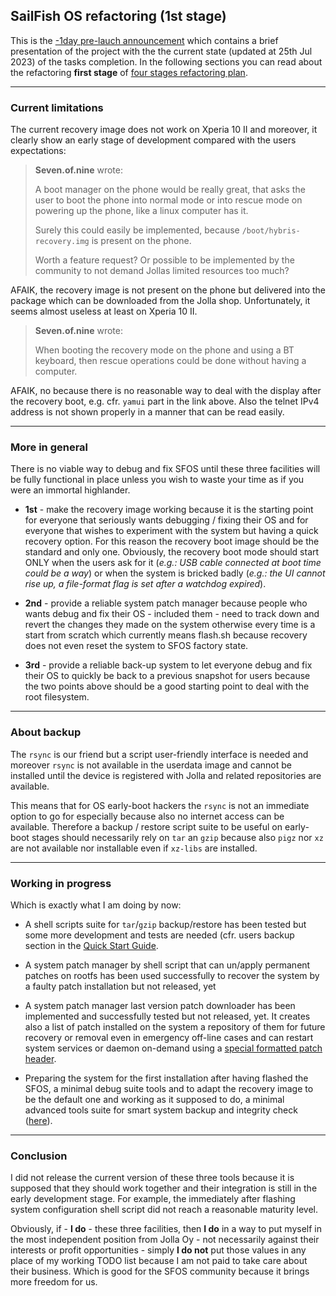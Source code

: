 ## SailFish OS refactoring (1st stage)

This is the [-1day pre-lauch announcement](../sfos-refactoring-announce.md) which contains a brief presentation of the project with the the current state (updated at 25th Jul 2023) of the tasks completion. In the following sections you can read  about the refactoring **first stage** of [four stages refactoring plan](../../README.md#about-sfos-refactoring).

---

### Current limitations

The current recovery image does not work on Xperia 10 II and moreover, it clearly show an early stage of development compared with the users expectations:

> **Seven.of.nine** wrote:
> 
> A boot manager on the phone would be really great, that asks the user to boot the phone into normal mode or into rescue mode on powering up the phone, like a linux computer has it.
>
>Surely this could easily be implemented, because `/boot/hybris-recovery.img` is present on the phone.
>
>Worth a feature request? Or possible to be implemented by the community to not demand Jollas limited resources too much?

AFAIK, the recovery image is not present on the phone but delivered into the package which can be downloaded from the Jolla shop. Unfortunately, it seems almost useless at least on Xperia 10 II.

> **Seven.of.nine** wrote:
> 
> When booting the recovery mode on the phone and using a BT keyboard, then rescue operations could be done without having a computer.

AFAIK, no because there is no reasonable way to deal with the display after the recovery boot, e.g. cfr. `yamui` part in the link above. Also the telnet IPv4 address is not shown properly in a manner that can be read easily.

---

### More in general

There is no viable way to debug and fix SFOS until these three facilities will be fully functional in place unless you wish to waste your time as if you were an immortal highlander.

* **1st** - make the recovery image working because it is the starting point for everyone that seriously wants debugging / fixing their OS and for everyone that wishes to experiment with the system but having a quick recovery option. For this reason the recovery boot image should be the standard and only one. Obviously, the recovery boot mode should start ONLY when the users ask for it (*e.g.: USB cable connected at boot time could be a way*) or when the system is bricked badly (*e.g.: the UI cannot rise up, a file-format flag is set after a watchdog expired*).

* **2nd** - provide a reliable system patch manager because people who wants debug and fix their OS - included them - need to track down and revert the changes they made on the system otherwise every time is a start from scratch which currently means flash.sh because recovery does not even reset the system to SFOS factory state.

* **3rd** - provide a reliable back-up system to let everyone debug and fix their OS to quickly be back to a previous snapshot for users because the two points above should be a good starting point to deal with the root filesystem.

---

### About backup

The `rsync` is our friend but a script user-friendly interface is needed and moreover `rsync` is not available in the userdata image and cannot be installed until the device is registered with Jolla and related repositories are available.

This means that for OS early-boot hackers the `rsync` is not an immediate option to go for especially because also no internet access can be available. Therefore a backup / restore script suite to be useful on early-boot stages should necessarily rely on `tar` an `gzip` because also `pigz` nor `xz` are not available nor installable even if `xz-libs` are installed.

---

### Working in progress

Which is exactly what I am doing by now:

- A shell scripts suite for `tar`/`gzip` backup/restore has been tested but some more development and tests are needed (cfr. users backup section in the [Quick Start Guide](../quick-start-guide.md).

- A system patch manager by shell script that can un/apply permanent patches on rootfs has been used successfully to recover the system by a faulty patch installation but not released, yet

- A system patch manager last version patch downloader has been implemented and successfully tested but not released, yet. It creates also a list of patch installed on the system a repository of them for future recovery or removal even in emergency off-line cases and can restart system services or daemon on-demand using a [special formatted patch header](../knowhow/system-patch-manager-p1.md#technical-approach).

- Preparing the system for the first installation after having flashed the SFOS, a minimal debug suite tools and to adapt the recovery image to be the default one and working as it supposed to do, a minimal advanced tools suite for smart system backup and integrity check ([here](../../recovery/README.md)).

---

### Conclusion

I did not release the current version of these three tools because it is supposed that they should work together and their integration is still in the early development stage. For example, the immediately after flashing system configuration shell script did not reach a reasonable maturity level.

Obviously, if - **I do** - these three facilities, then **I do** in a way to put myself in the most independent position from Jolla Oy - not necessarily against their interests or profit opportunities - simply **I do not** put those values in any place of my working TODO list because I am not paid to take care about their business. Which is good for the SFOS community because it brings more freedom for us.
